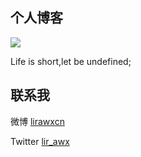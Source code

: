 ## 个人博客

![](https://travis-ci.org/lirawx/lirawx.github.io.svg?branch=source)

Life is short,let be undefined;

## 联系我

微博  [lirawxcn](http://weibo.com/lirawxcn)

Twitter [lir_awx](https://twitter.com/lira_wx)

